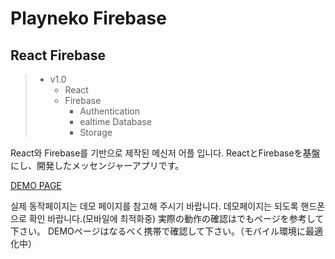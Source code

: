 # Playneko Firebase
## React Firebase

> * v1.0
>   * React
>   * Firebase
>     + Authentication
>     + ealtime Database
>     + Storage

React와 Firebase를 기반으로 제작된 메신저 어플 입니다.
ReactとFirebaseを基盤にし、開発したメッセンジャーアプリです。

[DEMO PAGE](https://cocoatalk-41442.firebaseapp.com/)

실제 동작페이지는 데모 페이지를 참고해 주시기 바랍니다.
데모페이지는 되도록 핸드폰으로 확인 바랍니다.(모바일에 최적화중)
実際の動作の確認はでもページを参考して下さい。
DEMOページはなるべく携帯で確認して下さい。（モバイル環境に最適化中）
